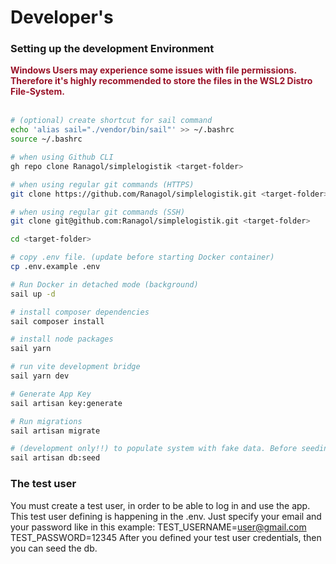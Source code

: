 # Developer's 
### Setting up the development Environment


<div style="color: #991228">
<strong>
Windows Users may experience some issues with file permissions. Therefore it's highly recommended to store the files in the WSL2 Distro File-System.
</strong>
</div>
<br />

```bash
# (optional) create shortcut for sail command
echo 'alias sail="./vendor/bin/sail"' >> ~/.bashrc
source ~/.bashrc

# when using Github CLI
gh repo clone Ranagol/simplelogistik <target-folder>

# when using regular git commands (HTTPS)
git clone https://github.com/Ranagol/simplelogistik.git <target-folder>

# when using regular git commands (SSH)
git clone git@github.com:Ranagol/simplelogistik.git <target-folder>

cd <target-folder>

# copy .env file. (update before starting Docker container)
cp .env.example .env

# Run Docker in detached mode (background)
sail up -d

# install composer dependencies
sail composer install

# install node packages
sail yarn

# run vite development bridge
sail yarn dev

# Generate App Key
sail artisan key:generate

# Run migrations 
sail artisan migrate

# (development only!!) to populate system with fake data. Before seeding create test user (see next chapter for more info)
sail artisan db:seed
```

### The test user
You must create a test user, in order to be able to log in and use the app. This test user defining
is happening in the .env. Just specify your email and your password like in this example:
TEST_USERNAME=user@gmail.com
TEST_PASSWORD=12345
After you defined your test user credentials, then you can seed the db.